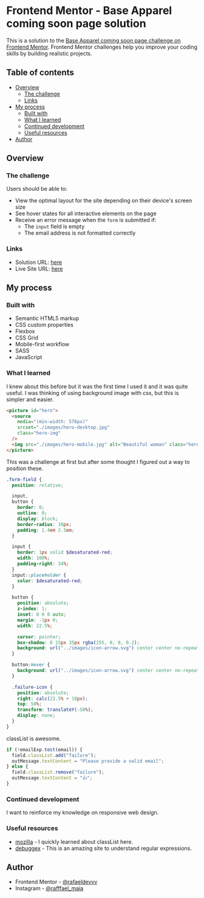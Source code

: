 # Frontend Mentor - Base Apparel coming soon page solution

This is a solution to the [Base Apparel coming soon page challenge on Frontend Mentor](https://www.frontendmentor.io/challenges/base-apparel-coming-soon-page-5d46b47f8db8a7063f9331a0). Frontend Mentor challenges help you improve your coding skills by building realistic projects.

## Table of contents

- [Overview](#overview)
  - [The challenge](#the-challenge)
  - [Links](#links)
- [My process](#my-process)
  - [Built with](#built-with)
  - [What I learned](#what-i-learned)
  - [Continued development](#continued-development)
  - [Useful resources](#useful-resources)
- [Author](#author)

## Overview

### The challenge

Users should be able to:

- View the optimal layout for the site depending on their device's screen size
- See hover states for all interactive elements on the page
- Receive an error message when the `form` is submitted if:
  - The `input` field is empty
  - The email address is not formatted correctly

### Links

- Solution URL: [here](https://github.com/rafaeldevvv/base-apparel)
- Live Site URL: [here](https://rafaeldevvv.github.io/base-apparel/)

## My process

### Built with

- Semantic HTML5 markup
- CSS custom properties
- Flexbox
- CSS Grid
- Mobile-first workflow
- SASS
- JavaScript

### What I learned

I knew about this before but it was the first time I used it and it was quite useful. I was thinking of using background image with css, but this is simpler and easier.
```html
<picture id="hero">
  <source
    media="(min-width: 576px)"
    srcset="./images/hero-desktop.jpg"
    class="hero-img"
  />
  <img src="./images/hero-mobile.jpg" alt="Beautiful woman" class="hero-img" />
</picture>
```

This was a challenge at first but after some thought I figured out a way to position these.
```scss
.form-field {
  position: relative;

  input,
  button {
    border: 0;
    outline: 0;
    display: block;
    border-radius: 30px;
    padding: 1.4em 2.5em;
  }

  input {
    border: 1px solid $desaturated-red;
    width: 100%;
    padding-right: 34%;
  }
  input::placeholder {
    color: $desaturated-red;
  }

  button {
    position: absolute;
    z-index: 1;
    inset: 0 0 0 auto;
    margin: -1px 0;
    width: 22.5%;

    cursor: pointer;
    box-shadow: 0 15px 35px rgba(255, 0, 0, 0.2);
    background: url("../images/icon-arrow.svg") center center no-repeat, $second-gradient;
  }

  button:hover {
    background: url("../images/icon-arrow.svg") center center no-repeat, $first-gradient;
  }

  .failure-icon {
    position: absolute;
    right: calc(22.5% + 10px);
    top: 50%;
    transform: translateY(-50%);
    display: none;
  }
}
```

classList is awesome.

```js
if (!emailExp.test(email)) {
  field.classList.add("failure");
  outMessage.textContent = "Please provide a valid email";
} else {
  field.classList.remove("failure");
  outMessage.textContent = "👍";
}
```

### Continued development

I want to reinforce my knowledge on responsive web design.

### Useful resources

- [mozilla](https://developer.mozilla.org/en-US/docs/Web/API/Element/classList) - I quickly learned about classList here.
- [debuggex](https://www.debuggex.com/) - This is an amazing site to understand regular expressions.

## Author

- Frontend Mentor - [@rafaeldevvv](https://www.frontendmentor.io/profile/rafaeldevvv)
- Instagram - [@rafffael_maia](https://www.instagram.com/rafffael_maia)
